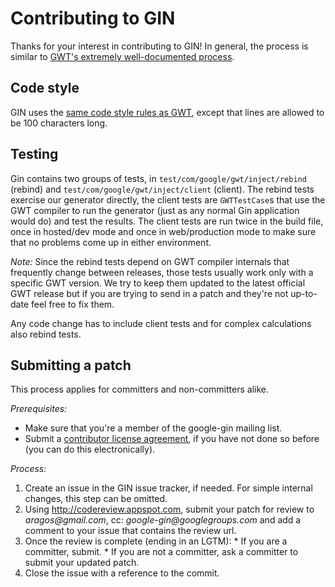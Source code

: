 # Contributing to GIN #

Thanks for your interest in contributing to GIN! In general, the process is similar to [GWT's extremely well-documented process](http://code.google.com/webtoolkit/makinggwtbetter.html#contributingcode).

## Code style ##

GIN uses the [same code style rules as GWT](http://code.google.com/webtoolkit/makinggwtbetter.html#codestyle), except that lines are allowed to be 100 characters long.

## Testing ##

Gin contains two groups of tests, in `test/com/google/gwt/inject/rebind` (rebind) and `test/com/google/gwt/inject/client` (client). The rebind tests exercise our generator directly, the client tests are `GWTTestCase`s that use the GWT compiler to run the generator (just as any normal Gin application would do) and test the results. The client tests are run twice in the build file, once in hosted/dev mode and once in web/production mode to make sure that no problems come up in either environment.

_Note:_ Since the rebind tests depend on GWT compiler internals that frequently change between releases, those tests usually work only with a specific GWT version. We try to keep them updated to the latest official GWT release but if you are trying to send in a patch and they're not up-to-date feel free to fix them.

Any code change has to include client tests and for complex calculations also rebind tests.

## Submitting a patch ##
This process applies for committers and non-committers alike.

_Prerequisites:_
  * Make sure that you're a member of the google-gin mailing list.
  * Submit a [contributor license agreement](http://code.google.com/webtoolkit/makinggwtbetter.html#clas), if you have not done so before (you can do this electronically).

_Process:_
  1. Create an issue in the GIN issue tracker, if needed. For simple internal changes, this step can be omitted.
  1. Using http://codereview.appspot.com, submit your patch for review to _aragos@gmail.com_, cc: _google-gin@googlegroups.com_ and add a comment to your issue that contains the review url.
  1. Once the review is complete (ending in an LGTM):
    * If you are a committer, submit.
    * If you are not a committer, ask a committer to submit your updated patch.
  1. Close the issue with a reference to the commit.